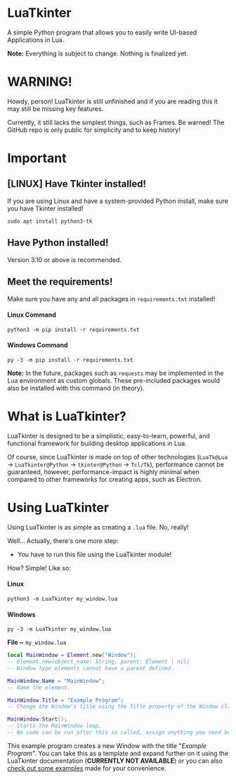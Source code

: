 # LuaTkinter
A simple Python program that allows you to easily write UI-based Applications in Lua.

**Note:** Everything is subject to change. Nothing is finalized yet.

# WARNING!
Howdy, person! LuaTkinter is still unfinished and if you are reading this it may still be missing key features.

Currently, it still lacks the simplest things, such as Frames. Be warned! The GitHub repo is only public for simplicity and to keep history!

# Important

## [LINUX] Have Tkinter installed!
If you are using Linux and have a system-provided Python install, make sure you have Tkinter installed!

```commandline
sudo apt install python3-tk
```

## Have Python installed!
Version 3.10 or above is recommended.

## Meet the requirements!
Make sure you have any and all packages in `requirements.txt` installed!

#### Linux Command
```commandline
python3 -m pip install -r requirements.txt
```
#### Windows Command
```commandline
py -3 -m pip install -r requirements.txt
```

**Note:** In the future, packages such as `requests` may be implemented in the Lua environment as custom globals. These pre-included packages would also be installed with this command (in theory).

# What is LuaTkinter?
LuaTkinter is designed to be a simplistic, easy-to-learn, powerful, and functional framework for building desktop applications in Lua.

Of course, since LuaTkinter is made on top of other technologies (`LuaTk@Lua` -> `LuaTkinter@Python` -> `tkinter@Python` -> `Tcl/Tk`), performance cannot be guaranteed, however, performance-impact is highly minimal when compared to other frameworks for creating apps, such as Electron.

# Using LuaTkinter
Using LuaTkinter is as simple as creating  a `.lua` file. No, really!

Well... Actually, there's one more step:
- You have to run this file using the LuaTkinter module!

How? Simple! Like so:
#### Linux
```commandline
python3 -m LuaTkinter my_window.lua
```
#### Windows
```commandline
py -3 -m LuaTkinter my_window.lua
```

**File \~** `my_window.lua`
```lua
local MainWindow = Element.new("Window");
-- Element.new(object_name: String, parent: Element | nil)
-- Window type elements cannot have a parent defined.

MainWindow.Name = "MainWindow";
-- Name the element.

MainWindow.Title = "Example Program";
-- Change the Window's title using the Title property of the Window class.

MainWindow:Start();
-- Starts the MainWindow loop.
-- No code can be run after this is called, assign anything you need before this!
```

This example program creates a new Window with the title "*Example Program*". You can take this as a template and expand further on it using the LuaTkinter documentation (**CURRENTLY NOT AVAILABLE**) or you can also [check out some examples](https://github.com/ItsTato/LuaTkinter/tree/edge/Examples) made for your convenience.
